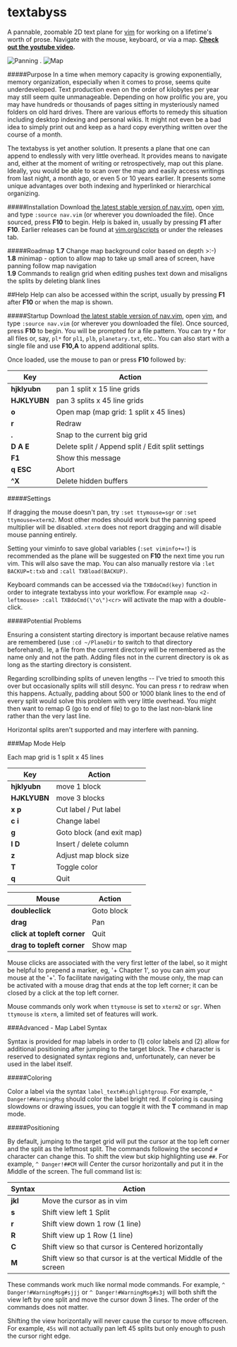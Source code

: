 # textabyss
A pannable, zoomable 2D text plane for [vim](http://www.vim.org) for working on a lifetime's worth of prose. Navigate with the mouse, keyboard, or via a map. **[Check out the youtube video](http://www.youtube.com/watch?v=QTIaI_kI_X8).**

![Panning](https://raw.github.com/q335r49/textabyss/gh-pages/images/ta2.gif)     .     ![Map](https://raw.github.com/q335r49/textabyss/gh-pages/images/tamap.png)

#####Purpose
In a time when memory capacity is growing exponentially, memory organization, especially when it comes to prose, seems quite underdeveloped. Text production even on the order of kilobytes per year may still seem quite unmanageable. Depending on how prolific you are, you may have hundreds or thousands of pages sitting in mysteriously named folders on old hard drives. There are various efforts to remedy this situation including desktop indexing and personal wikis. It might not even be a bad idea to simply print out and keep as a hard copy everything written over the course of a month. 

The textabyss is yet another solution. It presents a plane that one can append to endlessly with very little overhead. It provides means to navigate and, either at the moment of writing or retrospectively, map out this plane. Ideally, you would be able to scan over the map and easily access writings from last night, a month ago, or even 5 or 10 years earlier. It presents some unique advantages over both indexing and hyperlinked or hierarchical organizing.

#####Installation
Download [the latest stable version of nav.vim](https://raw.github.com/q335r49/textabyss/d3c8beca6af7d65489a25b3984e823dd2e38f63e/nav.vim), open [vim](http://www.vim.org), and type `:source nav.vim` (or wherever you downloaded the file). Once sourced, press **F10** to begin. Help is baked in, usually by pressing **F1** after **F10**. Earlier releases can be found at [vim.org/scripts](http://www.vim.org/scripts/script.php?script_id=4835) or under the releases tab.

#####Roadmap
**1.7** Change map background color based on depth >:-)  
**1.8** minimap - option to allow map to take up small area of screen, have panning follow map navigation  
**1.9** Commands to realign grid when editing pushes text down and misaligns the splits by deleting blank lines

##Help
Help can also be accessed within the script, usually by pressing **F1** after **F10** or when the map is shown.

#####Startup
Download [the latest stable version of nav.vim](https://raw.github.com/q335r49/textabyss/d3c8beca6af7d65489a25b3984e823dd2e38f63e/nav.vim), open [vim](http://www.vim.org), and type `:source nav.vim` (or wherever you downloaded the file). Once sourced, press **F10** to begin. You will be prompted for a file pattern. You can try `*` for all files or, say, `pl*` for `pl1`, `plb`, `planetary.txt`, etc.. You can also start with a single file and use **F10,A** to append additional splits.

Once loaded, use the mouse to pan or press **F10** followed by:  

Key | Action
----- | -----
**hjklyubn** | pan 1 split x 15 line grids
**HJKLYUBN** | pan 3 splits x 45 line grids
**o** | Open map (map grid: 1 split x 45 lines)
**r** | Redraw
**.** | Snap to the current big grid
**D A E** | Delete split / Append split / Edit split settings
**F1** | Show this message
**q ESC** | Abort
**^X** | Delete hidden buffers

#####Settings

If dragging the mouse doesn't pan, try `:set ttymouse=sgr` or `:set ttymouse=xterm2`. Most other modes should work but the panning speed multiplier will be disabled. `xterm` does not report dragging and will disable mouse panning entirely.

Setting your viminfo to save global variables (`:set viminfo+=!`) is recommended as the plane will be suggested on **F10** the next time you run vim. This will also save the map. You can also manually restore via `:let BACKUP=t:txb` and `:call TXBload(BACKUP)`.

Keyboard commands can be accessed via the `TXBdoCmd(key)` function in order to integrate textabyss into your workflow. For example `nmap <2-leftmouse> :call TXBdoCmd(\"o\")<cr>` will activate the map with a double-click.

#####Potential Problems

Ensuring a consistent starting directory is important because relative names are remembered (use `:cd ~/PlaneDir` to switch to that directory beforehand). Ie, a file from the current directory will be remembered as the name only and not the path. Adding files not in the current directory is ok as long as the starting directory is consistent.

Regarding scrollbinding splits of uneven lengths -- I've tried to smooth this over but occasionally splits will still desync. You can press r to redraw when this happens. Actually, padding about 500 or 1000 blank lines to the end of every split would solve this problem with very little overhead. You might then want to remap G (go to end of file) to go to the last non-blank line rather than the very last line.

Horizontal splits aren't supported and may interfere with panning.

###Map Mode Help

Each map grid is 1 split x 45 lines

Key | Action
--- | ---
**hjklyubn** | move 1 block
**HJKLYUBN** | move 3 blocks
**x p** | Cut label / Put label
**c i** | Change label
**g <cr>** | Goto block (and exit map)
**I D** | Insert / delete column
**z** | Adjust map block size
**T** | Toggle color
**q** | Quit

Mouse | Action
--- | --- 
**doubleclick** | Goto block
**drag** | Pan
**click at topleft corner** | Quit
**drag to topleft corner** | Show map

Mouse clicks are associated with the very first letter of the label, so it might be helpful to prepend a marker, eg, '+ Chapter 1', so you can aim your mouse at the '+'. To facilitate navigating with the mouse only, the map can be activated with a mouse drag that ends at the top left corner; it can be closed by a click at the top left corner.

Mouse commands only work when `ttymouse` is set to `xterm2` or `sgr`. When `ttymouse` is `xterm`, a limited set of features will work.

###Advanced - Map Label Syntax

Syntax is provided for map labels in order to (1) color labels and (2) allow for additional positioning after jumping to the target block. The `#` character is reserved to designated syntax regions and, unfortunately, can never be used in the label itself.

#####Coloring

Color a label via the syntax `label_text#highlightgroup`. For example, `^ Danger!#WarningMsg` should color the label bright red. If coloring is causing slowdowns or drawing issues, you can toggle it with the **T** command in map mode.

#####Positioning

By default, jumping to the target grid will put the cursor at the top left corner and the split as the leftmost split. The commands following the second `#` character can change this. To shift the view but skip highlighting use `##`. For example, `^ Danger!##CM` will *C*enter the cursor horizontally and put it in the *M*iddle of the screen. The full command list is:  

Syntax | Action
--- | ---
**jkl** | Move the cursor as in vim
**s** | Shift view left 1 Split
**r** | Shift view down 1 row (1 line)
**R** | Shift view up 1 Row (1 line)
**C** | Shift view so that cursor is Centered horizontally
**M** | Shift view so that cursor is at the vertical Middle of the screen

These commands work much like normal mode commands. For example, `^ Danger!#WarningMsg#sjjj` or `^ Danger!#WarningMsg#s3j` will both shift the view left by one split and move the cursor down 3 lines. The order of the commands does not matter.

Shifting the view horizontally will never cause the cursor to move offscreen. For example, `45s` will not actually pan left 45 splits but only enough to push the cursor right edge.
